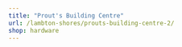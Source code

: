 ```yaml
---
title: "Prout's Building Centre"
url: /lambton-shores/prouts-building-centre-2/
shop: hardware
---
```

